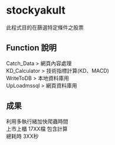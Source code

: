 # stockyakult 

此程式目的在篩選特定條件之股票

## Function 說明

Catch_Data > 網頁內容處理  
KD_Calculator > 技術指標計算(KD、MACD)  
WriteToDB > 本地資料庫用  
UpLoadmssql > 網頁資料庫用  

## 成果

利用多執行緒加快爬蟲時間  
上市上櫃 17XX檔 包含計算  
總耗時 3XX秒  
